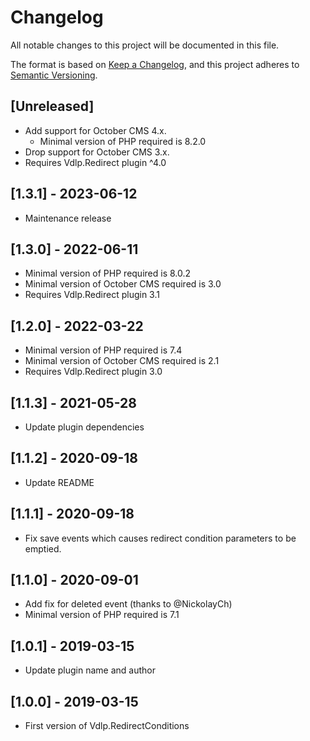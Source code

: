 # Changelog
All notable changes to this project will be documented in this file.

The format is based on [Keep a Changelog](https://keepachangelog.com/en/1.0.0/),
and this project adheres to [Semantic Versioning](https://semver.org/spec/v2.0.0.html).

## [Unreleased]

* Add support for October CMS 4.x.
    * Minimal version of PHP required is 8.2.0
* Drop support for October CMS 3.x.
* Requires Vdlp.Redirect plugin ^4.0

## [1.3.1] - 2023-06-12

* Maintenance release

## [1.3.0] - 2022-06-11

* Minimal version of PHP required is 8.0.2
* Minimal version of October CMS required is 3.0
* Requires Vdlp.Redirect plugin 3.1

## [1.2.0] - 2022-03-22

* Minimal version of PHP required is 7.4
* Minimal version of October CMS required is 2.1
* Requires Vdlp.Redirect plugin 3.0

## [1.1.3] - 2021-05-28

* Update plugin dependencies

## [1.1.2] - 2020-09-18

* Update README

## [1.1.1] - 2020-09-18

* Fix save events which causes redirect condition parameters to be emptied.

## [1.1.0] - 2020-09-01

* Add fix for deleted event (thanks to @NickolayCh)
* Minimal version of PHP required is 7.1

## [1.0.1] - 2019-03-15

* Update plugin name and author

## [1.0.0] - 2019-03-15

* First version of Vdlp.RedirectConditions

